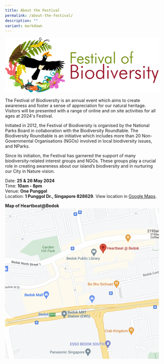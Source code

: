 ```yaml
---
title: About the Festival
permalink: /about-the-festival/
description: ""
variant: markdown
---
```

![Alt text for image on Isomer site](/images/FOBlogo.png)

The Festival of Biodiversity is an annual event which aims to create awareness and foster a sense of appreciation for our natural heritage. Visitors will be presented with a range of online and on site activities for all ages at 2024's Festival.

Initiated in 2012, the Festival of Biodiversity is organised by the National Parks Board in collaboration with the Biodiversity Roundtable. The Biodiversity Roundtable is an initiative which includes more than 20 Non-Governmental Organisations (NGOs) involved in local biodiversity issues, and NParks.

Since its initiation, the Festival has garnered the support of many biodiversity-related interest groups and NGOs. These groups play a crucial role in creating awareness about our island’s biodiversity and in nurturing our City in Nature vision.

Date: **25 & 26 May 2024**\
Time: **10am - 8pm**\
Venue: **One Punggol**\
Location: **1 Punggol Dr., Singapore 828629**. View location in [Google Maps](https://www.google.com/maps/place/One+Punggol/@1.408466,103.9024431,17z/data=!4m10!1m2!2m1!1sone+punggol!3m6!1s0x31da157f33fe053b:0x22c895b7626afa09!8m2!3d1.408253!4d103.9050387!15sCgtvbmUgcHVuZ2dvbJIBEGNvbW11bml0eV9jZW50ZXLgAQA!16s%2Fg%2F11gy3hq8f1?entry=ttu7k).

**Map of Heartbeat@Bedok**
![](/images/map%20of%20heartbeat@bedok.png)